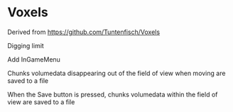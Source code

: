 # Voxels
 Derived from https://github.com/Tuntenfisch/Voxels

Digging limit

Add InGameMenu

Chunks volumedata disappearing out of the field of view when moving are saved to a file

When the Save button is pressed, chunks volumedata within the field of view are saved to a file
